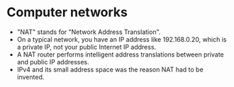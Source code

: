 # Computer networks

 * "NAT" stands for "Network Address Translation".
 * On a typical network, you have an IP address like 192.168.0.20, which is a private IP, not your public Internet IP address.
 * A NAT router performs intelligent address translations between private and public IP addresses.
 * IPv4 and its small address space was the reason NAT had to be invented.
